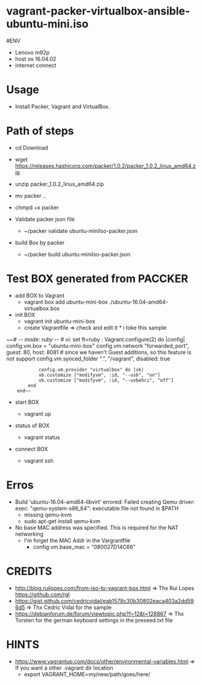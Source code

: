 # vagrant-packer-virtualbox-ansible-ubuntu-mini.iso


#ENV
- Lenovo m92p
- host os 16.04.02
- internet connect

# Usage
- Install Packer, Vagrant and VirtualBox.




# Path of steps
- cd Download 
- wget https://releases.hashicorp.com/packer/1.0.2/packer_1.0.2_linux_amd64.zip
- unzip  packer_1.0.2_linux_amd64.zip
- mv packer ..
- chmpd +x packer

- Validate packer json file
    * ~/packer validate ubuntu-miniIso-packer.json

- build Box by packer
    * ~/packer build ubuntu-miniIso-packer.json

# Test BOX generated from PACCKER
-  add BOX to Vagrant
    * vagrant box add ubuntu-mini-box ./ubuntu-16.04-amd64-virtualbox.box
- init BOX
    * vagrant init ubuntu-mini-box
    * create Vagrantfile => check and edit it 
            * i toke this sample

~~# -*- mode: ruby -*-
            # vi: set ft=ruby :
            Vagrant.configure(2) do |config|
                config.vm.box = "ubuntu-mini-box"
                config.vm.network "forwarded_port", guest: 80, host: 8081
                # since we haven't Guest additions, so this feature is not support
                config.vm.synced_folder ".", "/vagrant", disabled: true

                config.vm.provider "virtualbox" do |vb|
                vb.customize ["modifyvm", :id, "--usb", "on"]
                vb.customize ["modifyvm", :id, "--usbehci", "off"]
            end
        end~~

- start BOX
    * vagrant up

- status of BOX
    * vagrant status

- connect BOX
    * vagrant ssh    


# Erros
 - Build 'ubuntu-16.04-amd64-libvirt' errored: Failed creating Qemu driver: exec: "qemu-system-x86_64": executable file not found in $PATH
    * missing qemu-kvm
    * sudo apt-get install qemu-kvm
- No base MAC address was specified. This is required for the NAT networking
    * I'm forget the MAC Addr in the Vargrantfile
        * config.vm.base_mac = "080027D14C66"


# CREDITS
- http://blog.ruilopes.com/from-iso-to-vagrant-box.html => Thx Rui Lopes <https://github.com/rgl>
- https://gist.github.com/cedricvidal/eab1578c30b30802eaca403a2dd596d5 => Thx Cedric Vidal for the sample
- https://debianforum.de/forum/viewtopic.php?f=12&t=128867 => Thx Torsten for the german keyboard settings in the preseed.txt file

# HINTS
- https://www.vagrantup.com/docs/other/environmental-variables.html => If you want a other .vagrant dir location
    * export VAGRANT_HOME=my/new/path/goes/here/  